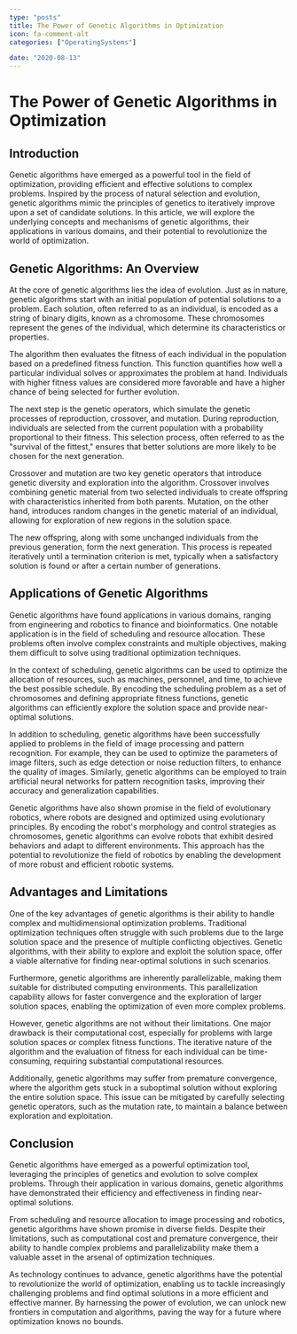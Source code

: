 ```yaml
---
type: "posts"
title: The Power of Genetic Algorithms in Optimization
icon: fa-comment-alt
categories: ["OperatingSystems"]

date: "2020-08-13"
---
```




# The Power of Genetic Algorithms in Optimization

## Introduction

Genetic algorithms have emerged as a powerful tool in the field of optimization, providing efficient and effective solutions to complex problems. Inspired by the process of natural selection and evolution, genetic algorithms mimic the principles of genetics to iteratively improve upon a set of candidate solutions. In this article, we will explore the underlying concepts and mechanisms of genetic algorithms, their applications in various domains, and their potential to revolutionize the world of optimization.

## Genetic Algorithms: An Overview

At the core of genetic algorithms lies the idea of evolution. Just as in nature, genetic algorithms start with an initial population of potential solutions to a problem. Each solution, often referred to as an individual, is encoded as a string of binary digits, known as a chromosome. These chromosomes represent the genes of the individual, which determine its characteristics or properties.

The algorithm then evaluates the fitness of each individual in the population based on a predefined fitness function. This function quantifies how well a particular individual solves or approximates the problem at hand. Individuals with higher fitness values are considered more favorable and have a higher chance of being selected for further evolution.

The next step is the genetic operators, which simulate the genetic processes of reproduction, crossover, and mutation. During reproduction, individuals are selected from the current population with a probability proportional to their fitness. This selection process, often referred to as the "survival of the fittest," ensures that better solutions are more likely to be chosen for the next generation.

Crossover and mutation are two key genetic operators that introduce genetic diversity and exploration into the algorithm. Crossover involves combining genetic material from two selected individuals to create offspring with characteristics inherited from both parents. Mutation, on the other hand, introduces random changes in the genetic material of an individual, allowing for exploration of new regions in the solution space.

The new offspring, along with some unchanged individuals from the previous generation, form the next generation. This process is repeated iteratively until a termination criterion is met, typically when a satisfactory solution is found or after a certain number of generations.

## Applications of Genetic Algorithms

Genetic algorithms have found applications in various domains, ranging from engineering and robotics to finance and bioinformatics. One notable application is in the field of scheduling and resource allocation. These problems often involve complex constraints and multiple objectives, making them difficult to solve using traditional optimization techniques.

In the context of scheduling, genetic algorithms can be used to optimize the allocation of resources, such as machines, personnel, and time, to achieve the best possible schedule. By encoding the scheduling problem as a set of chromosomes and defining appropriate fitness functions, genetic algorithms can efficiently explore the solution space and provide near-optimal solutions.

In addition to scheduling, genetic algorithms have been successfully applied to problems in the field of image processing and pattern recognition. For example, they can be used to optimize the parameters of image filters, such as edge detection or noise reduction filters, to enhance the quality of images. Similarly, genetic algorithms can be employed to train artificial neural networks for pattern recognition tasks, improving their accuracy and generalization capabilities.

Genetic algorithms have also shown promise in the field of evolutionary robotics, where robots are designed and optimized using evolutionary principles. By encoding the robot's morphology and control strategies as chromosomes, genetic algorithms can evolve robots that exhibit desired behaviors and adapt to different environments. This approach has the potential to revolutionize the field of robotics by enabling the development of more robust and efficient robotic systems.

## Advantages and Limitations

One of the key advantages of genetic algorithms is their ability to handle complex and multidimensional optimization problems. Traditional optimization techniques often struggle with such problems due to the large solution space and the presence of multiple conflicting objectives. Genetic algorithms, with their ability to explore and exploit the solution space, offer a viable alternative for finding near-optimal solutions in such scenarios.

Furthermore, genetic algorithms are inherently parallelizable, making them suitable for distributed computing environments. This parallelization capability allows for faster convergence and the exploration of larger solution spaces, enabling the optimization of even more complex problems.

However, genetic algorithms are not without their limitations. One major drawback is their computational cost, especially for problems with large solution spaces or complex fitness functions. The iterative nature of the algorithm and the evaluation of fitness for each individual can be time-consuming, requiring substantial computational resources.

Additionally, genetic algorithms may suffer from premature convergence, where the algorithm gets stuck in a suboptimal solution without exploring the entire solution space. This issue can be mitigated by carefully selecting genetic operators, such as the mutation rate, to maintain a balance between exploration and exploitation.

## Conclusion

Genetic algorithms have emerged as a powerful optimization tool, leveraging the principles of genetics and evolution to solve complex problems. Through their application in various domains, genetic algorithms have demonstrated their efficiency and effectiveness in finding near-optimal solutions.

From scheduling and resource allocation to image processing and robotics, genetic algorithms have shown promise in diverse fields. Despite their limitations, such as computational cost and premature convergence, their ability to handle complex problems and parallelizability make them a valuable asset in the arsenal of optimization techniques.

As technology continues to advance, genetic algorithms have the potential to revolutionize the world of optimization, enabling us to tackle increasingly challenging problems and find optimal solutions in a more efficient and effective manner. By harnessing the power of evolution, we can unlock new frontiers in computation and algorithms, paving the way for a future where optimization knows no bounds.